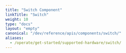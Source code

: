 ```yaml
---
title: "Switch Component"
linkTitle: "Switch"
weight: 10
type: "docs"
layout: "empty"
canonical: "/dev/reference/apis/components/switch/"
aliases:
  - /operate/get-started/supported-hardware/switch/
---
```

